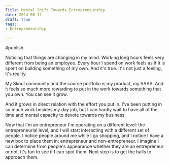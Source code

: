 ```yaml
--- 
Title: Mental Shift Towards Entrepreneurship 
date: 2024-06-12 
draft: true 
tags:
- Entrepreneurship

---
```


#publish 


Noticing that things are changing in my mind. Working long hours feels very
different from being an employee. Every hour I spend on work feels as if it is
spent on building something of my own. And it's true. It's not just a feeling,
it's reality.

My Skool community and the course portfolio is my product, my SAAS. And it feels
so much more rewarding to put in the work towards something that you own. You
can see it grow.

And it grows in direct relation with the effort you put in. I've been putting in
so much work besides my day job, but I can hardly wait to have all of the time
and mental capacity to devote towards my business.

Now that I'm an entrepreneur I'm operating on a different level: the
entrepreneurial level, and I will start interacting with a different set of
people. I notice people around me while I go shopping, and I notice I have a new
box to place them in: entrepreneur and non-entrepreneur. I imagine I can
determine from people's appearance whether they are an entrepreneur or not. It's
fun to see if I can spot them. Next step is to get the balls to approach them.


